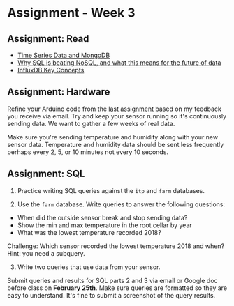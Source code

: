 # Assignment - Week 3

## Assignment: Read

 * [Time Series Data and MongoDB](https://www.mongodb.com/blog/post/time-series-data-and-mongodb-part-1-introduction)
 * [Why SQL is beating NoSQL, and what this means for the future of data](https://blog.timescale.com/why-sql-beating-nosql-what-this-means-for-future-of-data-time-series-database-348b777b847a/)
 * [InfluxDB Key Concepts](https://docs.influxdata.com/influxdb/v1.7/concepts/key_concepts/)


## Assignment: Hardware
Refine your Arduino code from the [last assignment](assignment-week-2.md) based on my feedback you receive via email. Try and keep your sensor running so it's continuously sending data. We want to gather a few weeks of real data.

Make sure you're sending temperature and humidity along with your new sensor data. Temperature and humidity data should be sent less frequently perhaps every 2, 5, or 10 minutes not every 10 seconds.

## Assignment: SQL

1) Practice writing SQL queries against the `itp` and `farm` databases.

2) Use the `farm` database. Write queries to answer the following questions:
  - When did the outside sensor break and stop sending data?
  - Show the min and max temperature in the root cellar by year
  - What was the lowest temperature recorded 2018?

  Challenge: Which sensor recorded the lowest temperature 2018 and when? Hint: you need a subquery.

3) Write two queries that use data from your sensor.

Submit queries and results for SQL parts 2 and 3 via email or Google doc before class on **February 25th**. Make sure queries are formatted so they are easy to understand. It's fine to submit a screenshot of the query results.